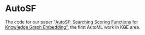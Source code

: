 # AutoSF
The code for our paper ["AutoSF: Searching Scoring Functions for Knowledge Graph Embedding"](https://arxiv.org/pdf/1904.11682.pdf), the first AutoML work in KGE area. 
